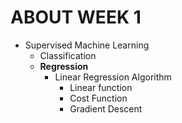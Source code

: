 # ABOUT WEEK 1
- Supervised Machine Learning
  - Classification
  - **Regression**
    - Linear Regression Algorithm
        - Linear function
        - Cost Function
        - Gradient Descent
  
